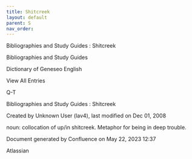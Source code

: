 ```yaml
---
title: Shitcreek
layout: default
parent: S
nav_order:
---
```


Bibliographies and Study Guides : Shitcreek

Bibliographies and Study Guides

Dictionary of Geneseo English

View All Entries

Q-T

Bibliographies and Study Guides : Shitcreek

Created by  Unknown User (lav4), last modified on Dec 01, 2008

noun: collocation of up/in shitcreek. Metaphor for being in deep trouble.

Document generated by Confluence on May 22, 2023 12:37

Atlassian
